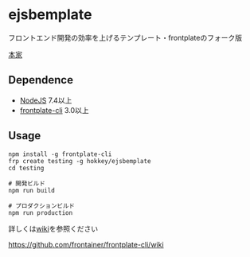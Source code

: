 # ejsbemplate

フロントエンド開発の効率を上げるテンプレート・frontplateのフォーク版

[本家](https://github.com/frontainer/frontplate/)

## Dependence

* [NodeJS](https://nodejs.org/) 7.4以上
* [frontplate-cli](https://www.npmjs.com/package/frontplate-cli) 3.0以上

## Usage

```
npm install -g frontplate-cli
frp create testing -g hokkey/ejsbemplate
cd testing

# 開発ビルド
npm run build

# プロダクションビルド
npm run production
```

詳しくは[wiki](https://github.com/frontainer/frontplate-cli/wiki)を参照ください

https://github.com/frontainer/frontplate-cli/wiki
